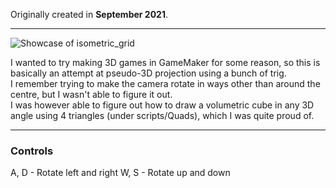 Originally created in **September 2021**.

---

![Showcase of isometric_grid](https://github.com/Klehrik/Isometric-Grid/assets/78520710/a45b200f-c4a2-4a92-a5b3-acd56ce3dc0a)


I wanted to try making 3D games in GameMaker for some reason, so this is basically an attempt at pseudo-3D projection using a bunch of trig.  
I remember trying to make the camera rotate in ways other than around the centre, but I wasn't able to figure it out.  
I was however able to figure out how to draw a volumetric cube in any 3D angle using 4 triangles (under scripts/Quads), which I was quite proud of.

---

### Controls

A, D - Rotate left and right
W, S - Rotate up and down
